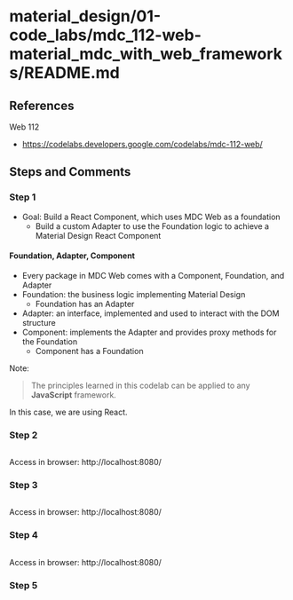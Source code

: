 
# material_design/01-code_labs/mdc_112-web-material_mdc_with_web_frameworks/README.md

## References

Web 112

- https://codelabs.developers.google.com/codelabs/mdc-112-web/

## Steps and Comments

### Step 1

- Goal: Build a React Component, which uses MDC Web as a foundation
  - Build a custom Adapter to use the Foundation logic to achieve a Material Design React Component

#### Foundation, Adapter, Component

- Every package in MDC Web comes with a Component, Foundation, and Adapter
- Foundation: the business logic implementing Material Design
  - Foundation has an Adapter
- Adapter: an interface, implemented and used to interact with the DOM structure
- Component: implements the Adapter and provides proxy methods for the Foundation
  - Component has a Foundation

Note:

> The principles learned in this codelab can be applied to any **JavaScript** framework.

In this case, we are using React.

### Step 2

```
```

Access in browser: http://localhost:8080/

### Step 3

```
```

Access in browser: http://localhost:8080/

### Step 4

```
```

Access in browser: http://localhost:8080/

### Step 5

```
```

